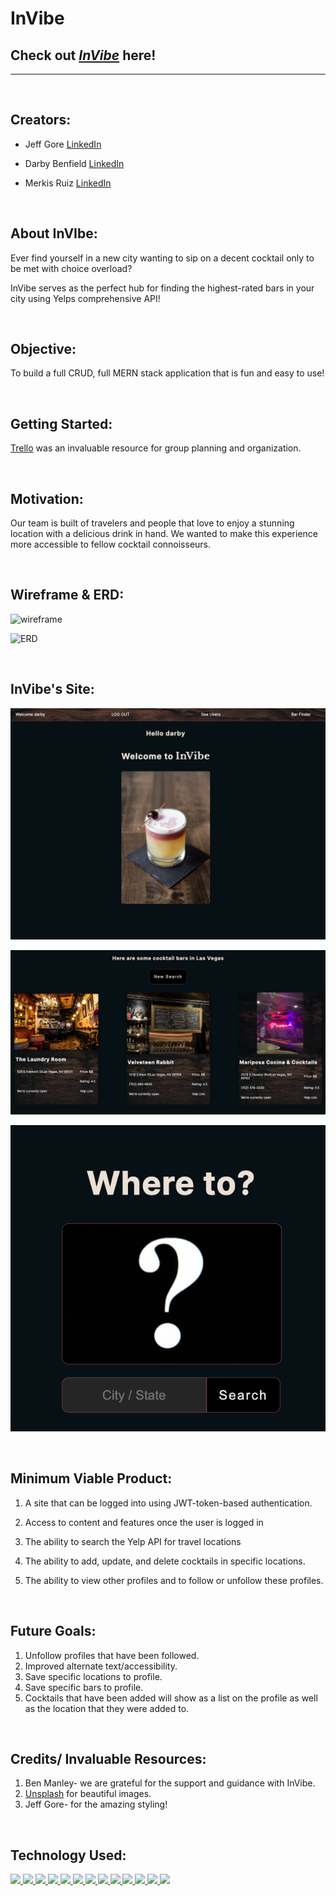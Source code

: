 # **InVibe** 
## Check out _[InVibe](https://invibe-tipsy-t.herokuapp.com/)_ here!



---

<p>&nbsp;</p>

## Creators:

- Jeff Gore  [LinkedIn](https://www.linkedin.com/in/jeffgore77/) 
  
- Darby Benfield [LinkedIn](https://www.linkedin.com/in/darby-benfield/)  
  
- Merkis Ruiz [LinkedIn](https://www.linkedin.com/in/merkis-ruiz/)  
  
<p>&nbsp;</p>


## About InVIbe:

Ever find yourself in a new city wanting to sip on a decent cocktail only to be met with choice overload? 

InVibe serves as the perfect hub for finding the highest-rated bars in your city using Yelps comprehensive API! 


<p>&nbsp;</p>

## Objective:

To build a full CRUD, full MERN stack application that is fun and easy to use!

<p>&nbsp;</p>

## Getting Started:

[Trello](https://trello.com/b/2US7FRw2/the-tipsy-triumvirate) was an invaluable resource for group planning and organization. 



<p>&nbsp;</p>

## Motivation:

Our team is built of travelers and people that love to enjoy a stunning location with a delicious drink in hand. We wanted to make this experience more accessible to fellow cocktail connoisseurs. 

<p>&nbsp;</p>

## Wireframe & ERD:


![wireframe](LogoImages/wireframe.png)

![ERD](LogoImages/ERD.png)

<p>&nbsp;</p>

## InVibe's Site:

![SiteLandingPage](LogoImages/LandingPage.png)

![Search](LogoImages/Search.png)

![Results](LogoImages/Results2.png)

<p>&nbsp;</p>

## Minimum Viable Product:

1. A site that can be logged into using JWT-token-based authentication. 
   
2. Access to content and features once the user is logged in
   
3. The ability to search the Yelp API for travel locations
   
4. The ability to add, update, and delete cocktails in specific locations.
   
5. The ability to view other profiles and to follow or unfollow these profiles. 
   

   
<p>&nbsp;</p>

## Future Goals:

  1. Unfollow profiles that have been followed. 
  2. Improved alternate text/accessibility.
  3. Save specific locations to profile. 
  4. Save specific bars to profile. 
  5. Cocktails that have been added will show as a list on the profile as well as the location that they were added to. 

<p>&nbsp;</p>


## Credits/ Invaluable Resources:
1. Ben Manley- we are grateful for the support and guidance with InVibe. 
2. [Unsplash](https://www.unsplash.com/) for beautiful images.
3. Jeff Gore- for the amazing styling!

<p>&nbsp;</p>

## Technology Used:

  <div>
    <a href="#"><img src="https://img.shields.io/badge/-HTML5-E34F26?style=flat-square&logo=html5&logoColor=white" />  </a>
    <a href="#"><img src="https://img.shields.io/badge/-CSS3-1572B6?style=flat-square&logo=css3" />  </a>
    <a href="#"><img src="https://img.shields.io/badge/-JavaScript-F7DF1E?style=flat-square&logo=javascript&logoColor=black" />  </a>
    <a href="#"><img src="https://img.shields.io/badge/-React-61DAFB?style=flat-square&logo=React&logoColor=black" />  </a>
    <a href="#"><img src="https://img.shields.io/badge/-React_Router-CA4245?style=flat-square&for-the-badge&logo=react-router&logoColor=white" />  </a>
    <a href="#"><img src="https://img.shields.io/badge/-NodeJS-339933?style=flat-square&logo=Node.js&logoColor=white" />  </a>
    <a href="#"><img src="https://img.shields.io/badge/-MongoDB-white?style=flat-square&logo=mongodb" />  </a>
    <a href="#"><img src="https://img.shields.io/badge/-Git-black?style=flat-square&logo=git" />  </a>
    <a href="#"><img src="https://img.shields.io/badge/GitHub-100000?style=flat-square&logo=github&logoColor=white" />  </a>
    <a href="#"><img src="https://img.shields.io/badge/-Postman-FF6C37?style=flat-square&logo=Postman&logoColor=white" />  </a>
    <a href="#"><img src="https://img.shields.io/badge/-Heroku-430098?style=flat-square&logo=heroku" />  </a>
    <a href="#"><img src="https://img.shields.io/badge/npm-CB3837?style=flat-square&logo=npm&logoColor=white" />  </a>
    <a href="#"><img src="https://img.shields.io/badge/JWT-000000?style=flat-square&logo=JSON%20web%20tokens&logoColor=white" />  </a>
  </div>
    
<!-- [![JavaScript CSS React](LogoImages/css:js:html.png)](https://developer.mozilla.org/en-US/docs/Web/JavaScript)

[![JavaScript CSS React](https://img.icons8.com/color/72/000000/html-5.png)](https://img.icons8.com/color/72/000000/html-5.png)

[![React](https://raw.githubusercontent.com/jalbertsr/logo-badge-images/master/img/react_logo.png)](https://reactjs.org/)

[![Heroku](https://github.com/jalbertsr/logo-badge-images/blob/master/img/rsz_heroku.png?raw=true)](https://www.heroku.com/)


[![npm](LogoImages/npm-logo_1.png)](https://www.npmjs.com/)

[![axios](LogoImages/axiosss.png)](https://axios-http.com/docs/intro)


[![Monogoose](LogoImages/mongoose.png)](http://mongoosejs.com/)

[![mongoDB](LogoImages/MongoDB-logo.gif)](https://www.mongodb.com/)

[![YelpApi](LogoImages/yelp.png)](https://fusion.yelp.com/)


[![JWT](LogoImages/jwt.png)](https://jwt.io/introduction)

[![NodeJS](LogoImages/nodejsexpress.png)](https://nodejs.org/en/)


[![GitHub](LogoImages/github.png)](https://github.com/) -->
